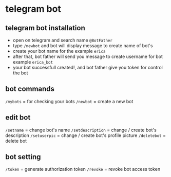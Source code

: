 # telegram bot

## telegram bot installation

- open on telegram and search name `@BotFather`
- type `/newbot` and bot will display message to create name of bot's
- create your bot name for the example `erica`
- after that, bot father will send you message to create username for bot example `erica_bot`
- your bot successfull created!, and bot father give you token for control the bot

## bot commands

`/mybots` = for checking your bots
`/newbot` = create a new bot

## edit bot

`/setname` = change bot's name
`/setdescription` = change / create bot's description
`/setuserpic` = change / create bot's profile picture
`/deletebot` = delete bot

## bot setting

`/token` = generate authorization token
`/revoke` = revoke bot access token
